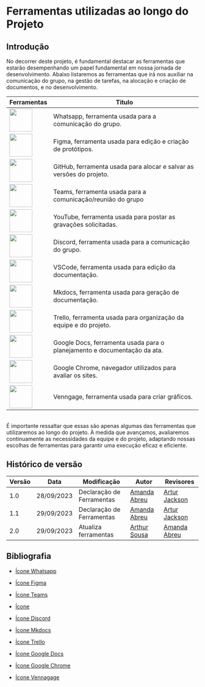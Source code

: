 # Ferramentas utilizadas ao longo do Projeto

## Introdução

No decorrer deste projeto, é fundamental destacar as ferramentas que estarão desempenhando um papel fundamental em nossa jornada de desenvolvimento. Abaixo listaremos as ferramentas que irá nos auxiliar na comunicação do grupo, na gestão de tarefas, na alocação e criação de documentos, e no desenvolvimento.

| Ferramentas   | Titulo                |
|--------------|-----------------------|
| <img src="https://i.pinimg.com/564x/e6/85/55/e685555d3879dd2407d668086ee7208a.jpg" width=60>   | Whatsapp, ferramenta usada para a comunicação do grupo. |
| <img src="https://i.pinimg.com/564x/17/06/c9/1706c9f16bd08eb5e03f1df3e0a94a1c.jpg" width=60>   | Figma, ferramenta usada para edição e criação de protótipos. |
| <img src="https://i.pinimg.com/564x/f9/a6/12/f9a6129b0d10fd385e85a8cc50e25e15.jpg" width=60>   | GitHub, ferramenta usada para alocar e salvar as versões do projeto. |
| <img src="https://i.pinimg.com/564x/7f/2d/ec/7f2deca4b7b1b4821d04bc274f6d5952.jpg" width=60>   | Teams, ferramenta usada para a comunicação/reunião do grupo |
| <img src="https://i.pinimg.com/564x/9c/d5/00/9cd500ccd6f558737c0d7f40773ec592.jpg" width=60>   | YouTube, ferramenta usada para postar as gravações solicitadas. |
| <img src="https://i.pinimg.com/736x/3c/01/4a/3c014a1bf0cd1f1f2afe8f1d777c3f7a.jpg" width=60>   | Discord, ferramenta usada para a comunicação do grupo. |
| <img src="https://i.pinimg.com/564x/60/b9/04/60b904c289a5efab59301fbede03dc84.jpg" width=60>   | VSCode, ferramenta usada para edição da documentação. |
| <img src="https://gdm-catalog-fmapi-prod.imgix.net/ProductLogo/37521c65-4bd8-44fb-ac25-f80bbe193828.png?auto=format,compress&size=150" width=60>   | Mkdocs, ferramenta usada para geração de documentação. |
| <img src="https://logosmarcas.net/wp-content/uploads/2021/03/Trello-Logo.png" width=60>   | Trello, ferramenta usada para organização da equipe e do projeto. |
| <img src="https://1000logos.net/wp-content/uploads/2023/01/Google-Docs-logo.png" width=60>   | Google Docs, ferramenta usada para o planejamento e documentação da ata. |
| <img src="https://upload.wikimedia.org/wikipedia/commons/e/e1/Google_Chrome_icon_%28February_2022%29.svg" width=60>   | Google Chrome, navegador utilizados para avaliar os sites. |
| <img src="https://infograph.venngage.com/media/v2_img/logo_blue.svg" width=60>   | Venngage, ferramenta usada para criar gráficos. |

<br>
É importante ressaltar que essas são apenas algumas das ferramentas que utilizaremos ao longo do projeto. À medida que avançamos, avaliaremos continuamente as necessidades da equipe e do projeto, adaptando nossas escolhas de ferramentas para garantir uma execução eficaz e eficiente.


## Histórico de versão

| Versão | Data       | Modificação                             | Autor                         | Revisores                         |
| ------ | ---------- | --------------------------------------- | ----------------------------- |-----------------------------------|
|    1.0   |   28/09/2023   |   Declaração de Ferramentas | [Amanda Abreu](https://github.com/Amandaaaaabreu) | [Artur Jackson](https://github.com/artur-jack) |
|    1.1   |   29/09/2023   |   Declaração de Ferramentas | [Amanda Abreu](https://github.com/Amandaaaaabreu) | [Artur Jackson](https://github.com/artur-jack) |
|    2.0   |   29/09/2023   |   Atualiza ferramentas | [Arthur Sousa](https://github.com/arthurrsousa) | [Amanda Abreu](https://github.com/Amandaaaaabreu) |


## Bibliografia

* [Ícone Whatsapp](https://i.pinimg.com/564x/e6/85/55/e685555d3879dd2407d668086ee7208a.jpg)

* [Ícone Figma](https://i.pinimg.com/564x/17/06/c9/1706c9f16bd08eb5e03f1df3e0a94a1c.jpg)

* [Ícone Teams](https://i.pinimg.com/564x/7f/2d/ec/7f2deca4b7b1b4821d04bc274f6d5952.jpg)

* [Ícone](https://i.pinimg.com/564x/7f/2d/ec/7f2deca4b7b1b4821d04bc274f6d5952.jpg)

* [Ícone Discord](https://i.pinimg.com/736x/3c/01/4a/3c014a1bf0cd1f1f2afe8f1d777c3f7a.jpg)

* [Ícone Mkdocs](https://gdm-catalog-fmapi-prod.imgix.net/ProductLogo/37521c65-4bd8-44fb-ac25-f80bbe193828.png?auto=format,compress&size=150)

* [Ícone Trello](https://logosmarcas.net/wp-content/uploads/2021/03/Trello-Logo.png)

* [Ícone Google Docs](https://1000logos.net/wp-content/uploads/2023/01/Google-Docs-logo.png)

* [Ícone Google Chrome](https://upload.wikimedia.org/wikipedia/commons/e/e1/Google_Chrome_icon_%28February_2022%29.svg)

* [Ícone Vennagage](https://infograph.venngage.com/infographics)